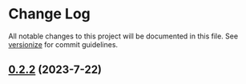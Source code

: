 # Change Log

All notable changes to this project will be documented in this file. See [versionize](https://github.com/versionize/versionize) for commit guidelines.

<a name="0.2.2"></a>
## [0.2.2](https://www.github.com/PyMath-Projects/PyMath.SDK/releases/tag/v0.2.2) (2023-7-22)


